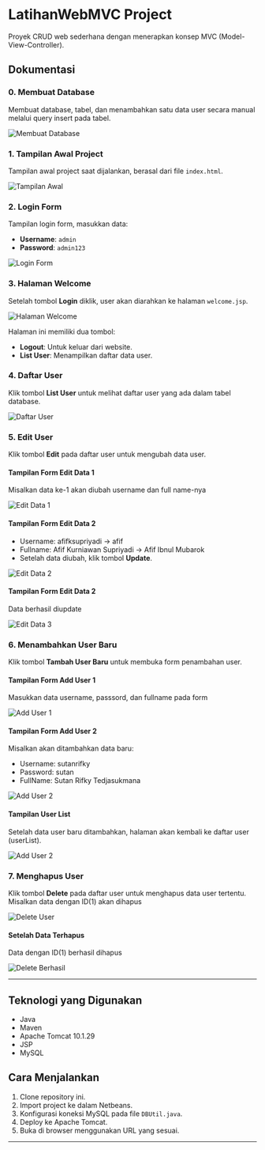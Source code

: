 # LatihanWebMVC Project

Proyek CRUD web sederhana dengan menerapkan konsep MVC (Model-View-Controller).

## Dokumentasi

### 0. Membuat Database
Membuat database, tabel, dan menambahkan satu data user secara manual melalui query insert pada tabel.

![Membuat Database](images/0-database.png)

### 1. Tampilan Awal Project
Tampilan awal project saat dijalankan, berasal dari file `index.html`.

![Tampilan Awal](images/1-index.png)


### 2. Login Form
Tampilan login form, masukkan data:
- **Username**: `admin`
- **Password**: `admin123`

![Login Form](images/2-login.png)


### 3. Halaman Welcome
Setelah tombol **Login** diklik, user akan diarahkan ke halaman `welcome.jsp`.

![Halaman Welcome](images/3-welcome.png)

Halaman ini memiliki dua tombol:
- **Logout**: Untuk keluar dari website.
- **List User**: Menampilkan daftar data user.

### 4. Daftar User
Klik tombol **List User** untuk melihat daftar user yang ada dalam tabel database.

![Daftar User](images/4-user-list.png)


### 5. Edit User
Klik tombol **Edit** pada daftar user untuk mengubah data user.
#### Tampilan Form Edit Data 1
Misalkan data ke-1 akan diubah username dan full name-nya

![Edit Data 1](images/5-edit-data1.png)

#### Tampilan Form Edit Data 2
- Username: afifksupriyadi -> afif
- Fullname: Afif Kurniawan Supriyadi -> Afif Ibnul Mubarok
- Setelah data diubah, klik tombol **Update**.

![Edit Data 2](images/6-edit-data2.png)

#### Tampilan Form Edit Data 2
Data berhasil diupdate

![Edit Data 3](images/7-edit-berhasil.png)


### 6. Menambahkan User Baru
Klik tombol **Tambah User Baru** untuk membuka form penambahan user.
#### Tampilan Form Add User 1
Masukkan data username, passsord, dan fullname pada form

![Add User 1](images/8-add-user1.png)

#### Tampilan Form Add User 2
Misalkan akan ditambahkan data baru:
- Username: sutanrifky
- Password: sutan
- FullName: Sutan Rifky Tedjasukmana

![Add User 2](images/8-add-user2.png)

#### Tampilan User List 
Setelah data user baru ditambahkan, halaman akan kembali ke daftar user (userList).

![Add User 2](images/8-add-user-berhasil.png)


### 7. Menghapus User
Klik tombol **Delete** pada daftar user untuk menghapus data user tertentu.
Misalkan data dengan ID(1) akan dihapus

![Delete User](images/9-delete.png)

#### Setelah Data Terhapus
Data dengan ID(1) berhasil dihapus

![Delete Berhasil](images/10-delete-berhasil.png)


---

## Teknologi yang Digunakan
- Java
- Maven
- Apache Tomcat 10.1.29
- JSP
- MySQL

## Cara Menjalankan
1. Clone repository ini.
2. Import project ke dalam Netbeans.
3. Konfigurasi koneksi MySQL pada file `DBUtil.java`.
4. Deploy ke Apache Tomcat.
5. Buka di browser menggunakan URL yang sesuai.

---
